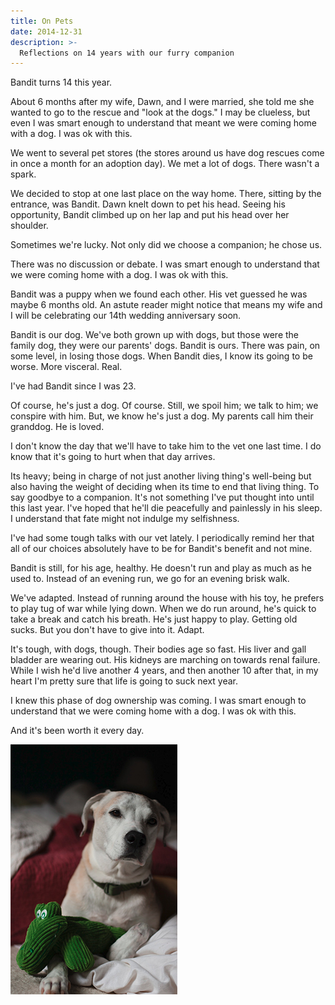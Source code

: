 ```yaml
---
title: On Pets
date: 2014-12-31
description: >-
  Reflections on 14 years with our furry companion
---
```


Bandit turns 14 this year. 

About 6 months after my wife, Dawn, and I were married, she told me she wanted to go to the rescue and "look at the dogs." I may be clueless, but even I was smart enough to understand that meant we were coming home with a dog. I was ok with this.

We went to several pet stores (the stores around us have dog rescues come in once a month for an adoption day). We met a lot of dogs. There wasn't a spark. 

We decided to stop at one last place on the way home. There, sitting by the entrance, was Bandit. Dawn knelt down to pet his head. Seeing his opportunity, Bandit climbed up on her lap and put his head over her shoulder. 

Sometimes we're lucky. Not only did we choose a companion; he chose us.

There was no discussion or debate. I was smart enough to understand that we were coming home with a dog. I was ok with this.

Bandit was a puppy when we found each other. His vet guessed he was maybe 6 months old. An astute reader might notice that means my wife and I will be celebrating our 14th wedding anniversary soon.

Bandit is our dog. We've both grown up with dogs, but those were the family dog, they were our parents' dogs. Bandit is ours. There was pain, on some level, in losing those dogs. When Bandit dies, I know its going to be worse. More visceral. Real.

I've had Bandit since I was 23.

Of course, he's just a dog. Of course. Still, we spoil him; we talk to him; we conspire with him. But, we know he's just a dog. My parents call him their granddog. He is loved. 

I don't know the day that we'll have to take him to the vet one last time. I do know that it's going to hurt when that day arrives.

Its heavy; being in charge of not just another living thing's well-being but also having the weight of deciding when its time to end that living thing. To say goodbye to a companion. It's not something I've put thought into until this last year. I've hoped that he'll die peacefully and painlessly in his sleep. I understand that fate might not indulge my selfishness.

I've had some tough talks with our vet lately. I periodically remind her that all of our choices absolutely have to be for Bandit's benefit and not mine.

Bandit is still, for his age, healthy. He doesn't run and play as much as he used to. Instead of an evening run, we go for an evening brisk walk. 

We've adapted. Instead of running around the house with his toy, he prefers to play tug of war while lying down. When we do run around, he's quick to take a break and catch his breath. He's just happy to play. Getting old sucks. But you don't have to give into it. Adapt.

It's tough, with dogs, though. Their bodies age so fast. His liver and gall bladder are wearing out. His kidneys are marching on towards renal failure. While I wish he'd live another 4 years, and then another 10 after that, in my heart I'm pretty sure that life is going to suck next year.

I knew this phase of dog ownership was coming. I was smart enough to understand that we were coming home with a dog. I was ok with this.

And it's been worth it every day.

![](../img/c8b33e944852ec2b0cf8c57af4e178dc.jpg)

